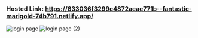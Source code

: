 ### Hosted Link: https://633036f3299c4872aeae771b--fantastic-marigold-74b791.netlify.app/

![login page](https://user-images.githubusercontent.com/96884049/192140446-da50a24e-bcad-4350-a796-66c4c497f763.png)
![login page (2)](https://user-images.githubusercontent.com/96884049/192140429-5d0f4c16-6f44-41ee-a300-c8c8d3395cf7.png)
